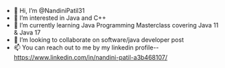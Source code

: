 - 👋 Hi, I’m @NandiniPatil31
- 👀 I’m interested in Java and C++
- 🌱 I’m currently learning Java Programming Masterclass covering Java 11 & Java 17
- 💞️ I’m looking to collaborate on software/java developer post
- 📫 You can reach out to me by my linkedin profile-- https://www.linkedin.com/in/nandini-patil-a3b468107/ 

<!---
NandiniPatil31/NandiniPatil31 is a ✨ special ✨ repository because its `README.md` (this file) appears on your GitHub profile.
You can click the Preview link to take a look at your changes.
--->
